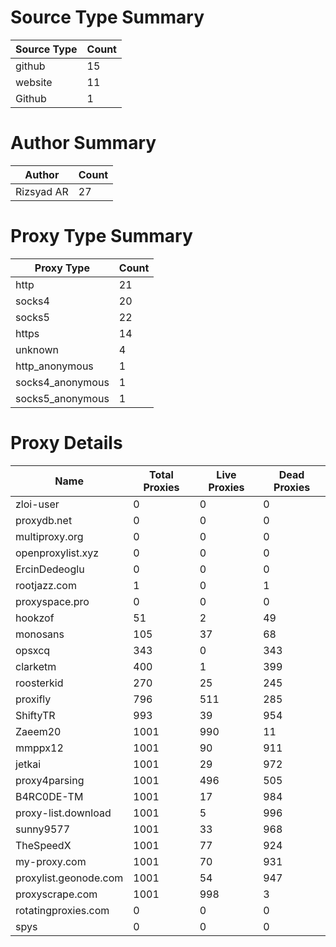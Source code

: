 # Source Type Summary

| Source Type | Count |
|-------------|-------|
| github | 15 |
| website | 11 |
| Github | 1 |


# Author Summary

| Author | Count |
|--------|-------|
| Rizsyad AR | 27 |


# Proxy Type Summary

| Proxy Type | Count |
|------------|-------|
| http | 21 |
| socks4 | 20 |
| socks5 | 22 |
| https | 14 |
| unknown | 4 |
| http_anonymous | 1 |
| socks4_anonymous | 1 |
| socks5_anonymous | 1 |


# Proxy Details

| Name | Total Proxies | Live Proxies | Dead Proxies |
|------|---------------|--------------|---------------|
| zloi-user | 0 | 0 | 0 |
| proxydb.net | 0 | 0 | 0 |
| multiproxy.org | 0 | 0 | 0 |
| openproxylist.xyz | 0 | 0 | 0 |
| ErcinDedeoglu | 0 | 0 | 0 |
| rootjazz.com | 1 | 0 | 1 |
| proxyspace.pro | 0 | 0 | 0 |
| hookzof | 51 | 2 | 49 |
| monosans | 105 | 37 | 68 |
| opsxcq | 343 | 0 | 343 |
| clarketm | 400 | 1 | 399 |
| roosterkid | 270 | 25 | 245 |
| proxifly | 796 | 511 | 285 |
| ShiftyTR | 993 | 39 | 954 |
| Zaeem20 | 1001 | 990 | 11 |
| mmppx12 | 1001 | 90 | 911 |
| jetkai | 1001 | 29 | 972 |
| proxy4parsing | 1001 | 496 | 505 |
| B4RC0DE-TM | 1001 | 17 | 984 |
| proxy-list.download | 1001 | 5 | 996 |
| sunny9577 | 1001 | 33 | 968 |
| TheSpeedX | 1001 | 77 | 924 |
| my-proxy.com | 1001 | 70 | 931 |
| proxylist.geonode.com | 1001 | 54 | 947 |
| proxyscrape.com | 1001 | 998 | 3 |
| rotatingproxies.com | 0 | 0 | 0 |
| spys | 0 | 0 | 0 |
